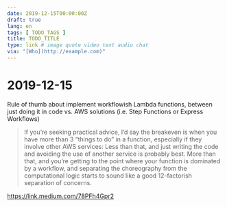 ```yaml
---
date: 2019-12-15T00:00:00Z
draft: true
lang: en
tags: [ TODO_TAGS ]
title: TODO_TITLE
type: link # image quote video text audio chat
via: "[Who](http://example.com)"
---
```



# 2019-12-15

Rule of thumb about implement workflowish Lambda functions, between just doing it in code vs. AWS solutions (i.e. Step Functions or Express Workflows)

> If you’re seeking practical advice, I’d say the breakeven is when you have more than 3 “things to do” in a function, especially if they involve other AWS services: Less than that, and just writing the code and avoiding the use of another service is probably best. More than that, and you’re getting to the point where your function is dominated by a workflow, and separating the choreography from the computational logic starts to sound like a good 12-factorish separation of concerns.

https://link.medium.com/78PFh4Gpr2
